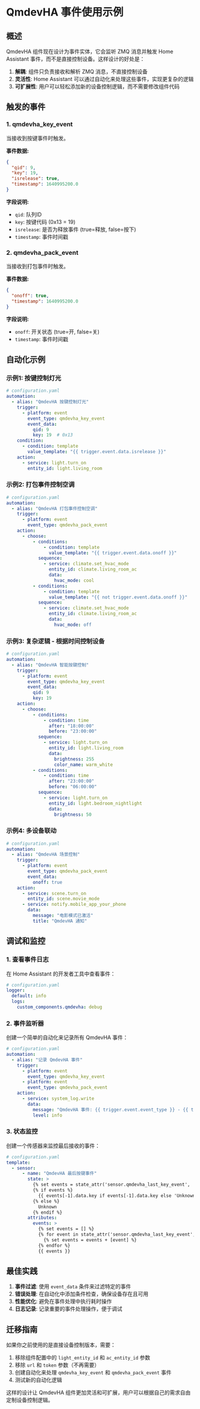 # QmdevHA 事件使用示例

## 概述

QmdevHA 组件现在设计为事件实体，它会监听 ZMQ 消息并触发 Home Assistant 事件，而不是直接控制设备。这样设计的好处是：

1. **解耦**: 组件只负责接收和解析 ZMQ 消息，不直接控制设备
2. **灵活性**: Home Assistant 可以通过自动化来处理这些事件，实现更复杂的逻辑
3. **可扩展性**: 用户可以轻松添加新的设备控制逻辑，而不需要修改组件代码

## 触发的事件

### 1. qmdevha_key_event

当接收到按键事件时触发。

**事件数据:**
```json
{
  "qid": 9,
  "key": 19,
  "isrelease": true,
  "timestamp": 1640995200.0
}
```

**字段说明:**
- `qid`: 队列ID
- `key`: 按键代码 (0x13 = 19)
- `isrelease`: 是否为释放事件 (true=释放, false=按下)
- `timestamp`: 事件时间戳

### 2. qmdevha_pack_event

当接收到打包事件时触发。

**事件数据:**
```json
{
  "onoff": true,
  "timestamp": 1640995200.0
}
```

**字段说明:**
- `onoff`: 开关状态 (true=开, false=关)
- `timestamp`: 事件时间戳

## 自动化示例

### 示例1: 按键控制灯光

```yaml
# configuration.yaml
automation:
  - alias: "QmdevHA 按键控制灯光"
    trigger:
      - platform: event
        event_type: qmdevha_key_event
        event_data:
          qid: 9
          key: 19  # 0x13
    condition:
      - condition: template
        value_template: "{{ trigger.event.data.isrelease }}"
    action:
      - service: light.turn_on
        entity_id: light.living_room
```

### 示例2: 打包事件控制空调

```yaml
# configuration.yaml
automation:
  - alias: "QmdevHA 打包事件控制空调"
    trigger:
      - platform: event
        event_type: qmdevha_pack_event
    action:
      - choose:
          - conditions:
              - condition: template
                value_template: "{{ trigger.event.data.onoff }}"
            sequence:
              - service: climate.set_hvac_mode
                entity_id: climate.living_room_ac
                data:
                  hvac_mode: cool
          - conditions:
              - condition: template
                value_template: "{{ not trigger.event.data.onoff }}"
            sequence:
              - service: climate.set_hvac_mode
                entity_id: climate.living_room_ac
                data:
                  hvac_mode: off
```

### 示例3: 复杂逻辑 - 根据时间控制设备

```yaml
# configuration.yaml
automation:
  - alias: "QmdevHA 智能按键控制"
    trigger:
      - platform: event
        event_type: qmdevha_key_event
        event_data:
          qid: 9
          key: 19
    action:
      - choose:
          - conditions:
              - condition: time
                after: "18:00:00"
                before: "23:00:00"
            sequence:
              - service: light.turn_on
                entity_id: light.living_room
                data:
                  brightness: 255
                  color_name: warm_white
          - conditions:
              - condition: time
                after: "23:00:00"
                before: "06:00:00"
            sequence:
              - service: light.turn_on
                entity_id: light.bedroom_nightlight
                data:
                  brightness: 50
```

### 示例4: 多设备联动

```yaml
# configuration.yaml
automation:
  - alias: "QmdevHA 场景控制"
    trigger:
      - platform: event
        event_type: qmdevha_pack_event
        event_data:
          onoff: true
    action:
      - service: scene.turn_on
        entity_id: scene.movie_mode
      - service: notify.mobile_app_your_phone
        data:
          message: "电影模式已激活"
          title: "QmdevHA 通知"
```

## 调试和监控

### 1. 查看事件日志

在 Home Assistant 的开发者工具中查看事件：

```yaml
# configuration.yaml
logger:
  default: info
  logs:
    custom_components.qmdevha: debug
```

### 2. 事件监听器

创建一个简单的自动化来记录所有 QmdevHA 事件：

```yaml
# configuration.yaml
automation:
  - alias: "记录 QmdevHA 事件"
    trigger:
      - platform: event
        event_type: qmdevha_key_event
      - platform: event
        event_type: qmdevha_pack_event
    action:
      - service: system_log.write
        data:
          message: "QmdevHA 事件: {{ trigger.event.event_type }} - {{ trigger.event.data }}"
          level: info
```

### 3. 状态监控

创建一个传感器来监控最后接收的事件：

```yaml
# configuration.yaml
template:
  - sensor:
      - name: "QmdevHA 最后按键事件"
        state: >
          {% set events = state_attr('sensor.qmdevha_last_key_event', 'events') %}
          {% if events %}
            {{ events[-1].data.key if events[-1].data.key else 'Unknown' }}
          {% else %}
            Unknown
          {% endif %}
        attributes:
          events: >
            {% set events = [] %}
            {% for event in state_attr('sensor.qmdevha_last_key_event', 'events', []) %}
              {% set events = events + [event] %}
            {% endfor %}
            {{ events }}
```

## 最佳实践

1. **事件过滤**: 使用 `event_data` 条件来过滤特定的事件
2. **错误处理**: 在自动化中添加条件检查，确保设备存在且可用
3. **性能优化**: 避免在事件处理中执行耗时操作
4. **日志记录**: 记录重要的事件处理操作，便于调试

## 迁移指南

如果你之前使用的是直接设备控制版本，需要：

1. 移除组件配置中的 `light_entity_id` 和 `ac_entity_id` 参数
2. 移除 `url` 和 `token` 参数（不再需要）
3. 创建自动化来处理 `qmdevha_key_event` 和 `qmdevha_pack_event` 事件
4. 测试新的自动化逻辑

这样的设计让 QmdevHA 组件更加灵活和可扩展，用户可以根据自己的需求自由定制设备控制逻辑。
